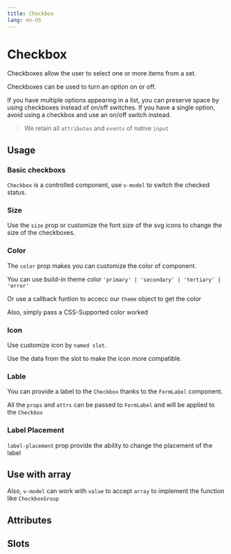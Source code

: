 ```yaml
---
title: Checkbox
lang: en-US
---
```


<script setup lang="ts">
  import props from "../../../example/checkbox/description/en-props.ts";
  import slots from "../../../example/checkbox/description/en-slots.ts";
</script>

# Checkbox

Checkboxes allow the user to select one or more items from a set.

Checkboxes can be used to turn an option on or off.

If you have multiple options appearing in a list, you can preserve space by using checkboxes instead of on/off switches. If you have a single option, avoid using a checkbox and use an on/off switch instead.

> We retain all `attributes` and `events` of native `input`

## Usage

### Basic checkboxs

`Checkbox` is a controlled component, use `v-model` to switch the checked status.

<demo src="../../../example/checkbox/basic.vue" />

### Size

Use the `size` prop or customize the font size of the svg icons to change the size of the checkboxes.

<demo src="../../../example/checkbox/size.vue" />

### Color

The `color` prop makes you can customize the color of component.

<demo src="../../../example/checkbox/color.vue" />

You can use build-in theme color `'primary' | 'secondary' | 'tertiary' | 'error'`

Or use a callback funtion to accecc our `theme` object to get the color

Also, simply pass a CSS-Supported color worked

### Icon

Use customize icon by `named slot`.

Use the data from the slot to make the icon more compatible.

<demo src="../../../example/checkbox/icon.vue" />

### Lable

You can provide a label to the `Checkbox` thanks to the `FormLabel` component.

All the `props` and `attrs` can be passed to `FormLabel` and will be applied to the `Checkbox`

<demo src="../../../example/checkbox/label.vue" />

### Label Placement

`label-placement` prop provide the ability to change the placement of the label

<demo src="../../../example/checkbox/label-placement.vue" />

## Use with array

Also, `v-model` can work with `value` to accept `array` to implement the function like `CheckboxGroup`

<demo src="../../../example/checkbox/multiple.vue" />

## Attributes

<table-block type="propsEn" :data="props" />

## Slots

<table-block type="slotsEn" :data="slots" />
